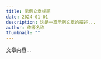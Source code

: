 ```yaml
---
title: 示例文章标题
date: 2024-01-01
description: 这是一篇示例文章的描述...
author: 作者名称
thumbnail: ""
---
```


文章内容... 